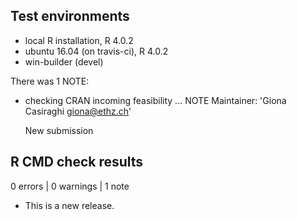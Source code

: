 ## Test environments
* local R installation, R 4.0.2
* ubuntu 16.04 (on travis-ci), R 4.0.2
* win-builder (devel)

There was 1 NOTE:

* checking CRAN incoming feasibility ... NOTE
  Maintainer: 'Giona Casiraghi <giona@ethz.ch>'
  
  New submission

## R CMD check results

0 errors | 0 warnings | 1 note

* This is a new release.
